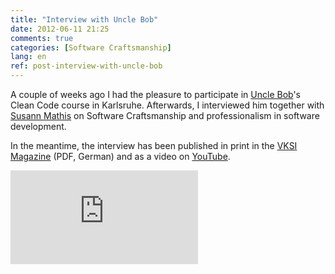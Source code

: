 ```yaml
---
title: "Interview with Uncle Bob"
date: 2012-06-11 21:25
comments: true
categories: [Software Craftsmanship]
lang: en
ref: post-interview-with-uncle-bob
---
```


A couple of weeks ago I had the pleasure to participate in [Uncle Bob](http://www.twitter.com/unclebobmartin)'s Clean Code course in Karlsruhe. Afterwards, I interviewed him together with [Susann Mathis](http://www.susann-mathis.de) on Software Craftsmanship and professionalism in software development.

In the meantime, the interview has been published in print in the [VKSI Magazine](http://www.vksi.de/fileadmin/downloads/magazin/VKSIMagazin_6.pdf) (PDF, German) and as a video on [YouTube](https://www.youtube.com/watch?v=OIHvp7WzuH0).

<!--more-->

<div class="embed-responsive embed-responsive-16by9">
  <iframe src="https://www.youtube.com/embed/OIHvp7WzuH0?rel=0" frameborder="0" allowfullscreen></iframe>
</div>
